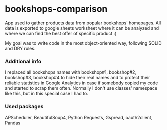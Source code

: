 # bookshops-comparison
App used to gather products data from popular bookshops' homepages. All data is exported to google sheets worksheet where it can be analyzed and where we can find the best offer of specific product :)

My goal was to write code in the most object-oriented way, following SOLID and DRY rules.

### Additional info
I replaced all bookshops names with bookshop#1, bookshop#2, bookshop#3, bookshop#4 to hide their real names and to protect their reliable statistics in Google Analytics in case if somebody copied my code and started to scrap them often. Normally I don't use classes' namespace like this, but in this special case I had to.

### Used packages
APScheduler, BeautifulSoup4, Python Requests, Gspread, oauth2client, Pandas
